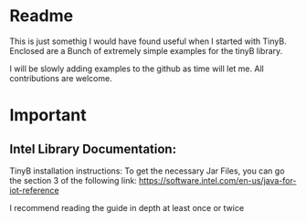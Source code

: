 Readme
=======================================

This is just somethig I would have found useful when I started with TinyB.
Enclosed are a Bunch of extremely simple examples for the tinyB library.

I will be slowly adding examples to the github as time will let me. All contributions are welcome.


Important
============

Intel Library Documentation: 
-------------------------------

TinyB installation instructions: 
To get the necessary Jar Files, you can go the section 3 of the following link:
https://software.intel.com/en-us/java-for-iot-reference

I recommend reading the guide in depth at least once or twice
